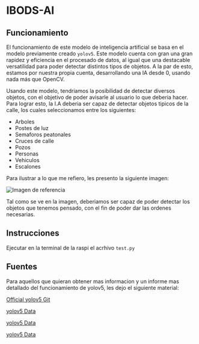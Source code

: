 # IBODS-AI

## Funcionamiento

El funcionamiento de este modelo de inteligencia artificial se basa en el modelo previamente creado `yolov5`. Este modelo cuenta con gran una gran rapidez y eficiencia en el procesado de datos, al igual que una destacable versatilidad para poder detectar distintos tipos de objetos. A la par de esto, estamos por nuestra propia cuenta, desarrollando una IA desde 0, usando nada más que OpenCV.

Usando este modelo, tendriamos la posibilidad de detectar diversos objetos, con el objetivo de poder avisarle al usuario lo que deberia hacer. Para lograr esto, la I.A deberia ser capaz de detectar objetos tipicos de la calle, los cuales seleccionamos entre los siguientes:

- Arboles
- Postes de luz
- Semaforos peatonales
- Cruces de calle
- Pozos
- Personas
- Vehiculos
- Escalones

Para ilustrar a lo que me refiero, les presento la siguiente imagen:

![Imagen de referencia](https://learn.alwaysai.co/hs-fs/hubfs/object-dectection-4-2.jpg?width=900&height=569&name=object-dectection-4-2.jpg)

Tal como se ve en la imagen, deberiamos ser capaz de poder detectar los objetos que tenemos pensado, con el fin de poder dar las ordenes necesarias. 

## Instrucciones

Ejecutar en la terminal de la raspi el acrhivo `test.py`

## Fuentes

Para aquellos que quieran obtener mas informacion y un informe mas detallado del funcionamiento de yolov5, les dejo el siguiente material:

[Official yolov5 Git](https://github.com/ultralytics/yolov5)

[yolov5 Data](https://www.v7labs.com/blog/yolo-object-detection)

[yolov5 Data](https://www.section.io/engineering-education/introduction-to-yolo-algorithm-for-object-detection/)

[yolov5 Data](https://medium.com/analytics-vidhya/yolo-explained-5b6f4564f31)




